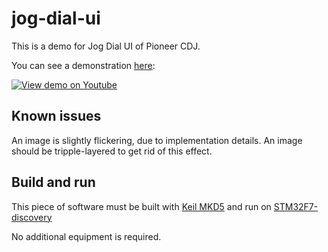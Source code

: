 # jog-dial-ui

This is a demo for Jog Dial UI of Pioneer CDJ.

You can see a demonstration [here](https://www.youtube.com/watch?v=zNJmkuiJJ8I):

[![View demo on Youtube](https://img.youtube.com/vi/zNJmkuiJJ8I/0.jpg)](https://www.youtube.com/watch?v=zNJmkuiJJ8I)

## Known issues

An image is slightly flickering, due to implementation details. An image should be tripple-layered to get rid of this effect.

## Build and run
This piece of software must be built with [Keil MKD5](http://www2.keil.com/mdk5/) and run on [STM32F7-discovery](http://www.st.com/en/evaluation-tools/32f746gdiscovery.html)

No additional equipment is required.
